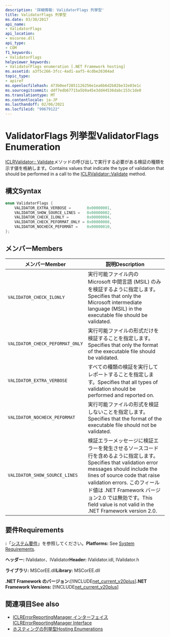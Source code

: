 ```yaml
---
description: '詳細情報: ValidatorFlags 列挙型'
title: ValidatorFlags 列挙型
ms.date: 03/30/2017
api_name:
- ValidatorFlags
api_location:
- mscoree.dll
api_type:
- COM
f1_keywords:
- ValidatorFlags
helpviewer_keywords:
- ValidatorFlags enumeration [.NET Framework hosting]
ms.assetid: a3f5c266-3fcc-4ad1-aaf5-4cdbe26304ad
topic_type:
- apiref
ms.openlocfilehash: 473b0eef2851126256e1ea6b6d2b82be32e03e1c
ms.sourcegitcommit: ddf7edb67715a5b9a45e3dd44536dabc153c1de0
ms.translationtype: MT
ms.contentlocale: ja-JP
ms.lasthandoff: 02/06/2021
ms.locfileid: "99679122"
---
```

# <a name="validatorflags-enumeration"></a><span data-ttu-id="ca824-103">ValidatorFlags 列挙型</span><span class="sxs-lookup"><span data-stu-id="ca824-103">ValidatorFlags Enumeration</span></span>

<span data-ttu-id="ca824-104">[ICLRValidator:: Validate](iclrvalidator-validate-method.md)メソッドの呼び出しで実行する必要がある検証の種類を示す値を格納します。</span><span class="sxs-lookup"><span data-stu-id="ca824-104">Contains values that indicate the type of validation that should be performed in a call to the [ICLRValidator::Validate](iclrvalidator-validate-method.md) method.</span></span>  
  
## <a name="syntax"></a><span data-ttu-id="ca824-105">構文</span><span class="sxs-lookup"><span data-stu-id="ca824-105">Syntax</span></span>  
  
```cpp  
enum ValidatorFlags {  
    VALIDATOR_EXTRA_VERBOSE =       0x00000001,  
    VALIDATOR_SHOW_SOURCE_LINES =   0x00000002,  
    VALIDATOR_CHECK_ILONLY =        0x00000004,  
    VALIDATOR_CHECK_PEFORMAT_ONLY = 0x00000008,  
    VALIDATOR_NOCHECK_PEFORMAT =    0x00000010,  
};  
```  
  
## <a name="members"></a><span data-ttu-id="ca824-106">メンバー</span><span class="sxs-lookup"><span data-stu-id="ca824-106">Members</span></span>  
  
|<span data-ttu-id="ca824-107">メンバー</span><span class="sxs-lookup"><span data-stu-id="ca824-107">Member</span></span>|<span data-ttu-id="ca824-108">説明</span><span class="sxs-lookup"><span data-stu-id="ca824-108">Description</span></span>|  
|------------|-----------------|  
|`VALIDATOR_CHECK_ILONLY`|<span data-ttu-id="ca824-109">実行可能ファイル内の Microsoft 中間言語 (MSIL) のみを検証するように指定します。</span><span class="sxs-lookup"><span data-stu-id="ca824-109">Specifies that only the Microsoft intermediate language (MSIL) in the executable file should be validated.</span></span>|  
|`VALIDATOR_CHECK_PEFORMAT_ONLY`|<span data-ttu-id="ca824-110">実行可能ファイルの形式だけを検証することを指定します。</span><span class="sxs-lookup"><span data-stu-id="ca824-110">Specifies that only the format of the executable file should be validated.</span></span>|  
|`VALIDATOR_EXTRA_VERBOSE`|<span data-ttu-id="ca824-111">すべての種類の検証を実行してレポートすることを指定します。</span><span class="sxs-lookup"><span data-stu-id="ca824-111">Specifies that all types of validation should be performed and reported on.</span></span>|  
|`VALIDATOR_NOCHECK_PEFORMAT`|<span data-ttu-id="ca824-112">実行可能ファイルの形式を検証しないことを指定します。</span><span class="sxs-lookup"><span data-stu-id="ca824-112">Specifies that the format of the executable file should not be validated.</span></span>|  
|`VALIDATOR_SHOW_SOURCE_LINES`|<span data-ttu-id="ca824-113">検証エラーメッセージに検証エラーを発生させるソースコード行を含めるように指定します。</span><span class="sxs-lookup"><span data-stu-id="ca824-113">Specifies that validation error messages should include the lines of source code that raise validation errors.</span></span> <span data-ttu-id="ca824-114">このフィールド値は .NET Framework バージョン2.0 では無効です。</span><span class="sxs-lookup"><span data-stu-id="ca824-114">This field value is not valid in the .NET Framework version 2.0.</span></span>|  
  
## <a name="requirements"></a><span data-ttu-id="ca824-115">要件</span><span class="sxs-lookup"><span data-stu-id="ca824-115">Requirements</span></span>  

 <span data-ttu-id="ca824-116">**:**「[システム要件](../../get-started/system-requirements.md)」を参照してください。</span><span class="sxs-lookup"><span data-stu-id="ca824-116">**Platforms:** See [System Requirements](../../get-started/system-requirements.md).</span></span>  
  
 <span data-ttu-id="ca824-117">**ヘッダー:** IValidator、IValidator</span><span class="sxs-lookup"><span data-stu-id="ca824-117">**Header:** IValidator.idl, IValidator.h</span></span>  
  
 <span data-ttu-id="ca824-118">**ライブラリ:** MSCorEE.dll</span><span class="sxs-lookup"><span data-stu-id="ca824-118">**Library:** MSCorEE.dll</span></span>  
  
 <span data-ttu-id="ca824-119">**.NET Framework のバージョン:**[!INCLUDE[net_current_v20plus](../../../../includes/net-current-v20plus-md.md)]</span><span class="sxs-lookup"><span data-stu-id="ca824-119">**.NET Framework Versions:** [!INCLUDE[net_current_v20plus](../../../../includes/net-current-v20plus-md.md)]</span></span>  
  
## <a name="see-also"></a><span data-ttu-id="ca824-120">関連項目</span><span class="sxs-lookup"><span data-stu-id="ca824-120">See also</span></span>

- [<span data-ttu-id="ca824-121">ICLRErrorReportingManager インターフェイス</span><span class="sxs-lookup"><span data-stu-id="ca824-121">ICLRErrorReportingManager Interface</span></span>](iclrerrorreportingmanager-interface.md)
- [<span data-ttu-id="ca824-122">ホスティングの列挙型</span><span class="sxs-lookup"><span data-stu-id="ca824-122">Hosting Enumerations</span></span>](hosting-enumerations.md)

